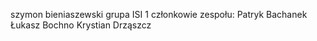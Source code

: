 szymon bieniaszewski
grupa ISI 1
członkowie zespołu:
Patryk Bachanek
Łukasz Bochno
Krystian Drząszcz
